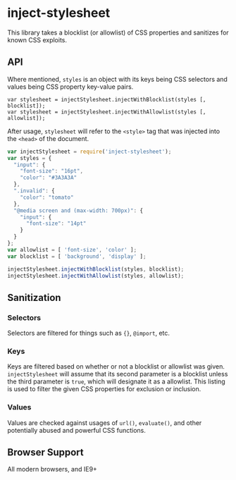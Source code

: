 inject-stylesheet
=================

This library takes a blocklist (or allowlist) of CSS properties and sanitizes for known CSS exploits.

## API

Where mentioned, `styles` is an object with its keys being CSS selectors and values being CSS property key-value pairs.

```
var stylesheet = injectStylesheet.injectWithBlocklist(styles [, blocklist]);
var stylesheet = injectStylesheet.injectWithAllowlist(styles [, allowlist]);
```

After usage, `stylesheet` will refer to the `<style>` tag that was injected into the `<head>` of the document.

```javascript
var injectStylesheet = require('inject-stylesheet');
var styles = {
  "input": {
    "font-size": "16pt",
    "color": "#3A3A3A"
  },
  ".invalid": {
    "color": "tomato"
  },
  "@media screen and (max-width: 700px)": {
    "input": {
      "font-size": "14pt"
    }
  }
};
var allowlist = [ 'font-size', 'color' ];
var blocklist = [ 'background', 'display' ];

injectStylesheet.injectWithBlocklist(styles, blocklist);
injectStylesheet.injectWithAllowlist(styles, allowlist);
```

## Sanitization

### Selectors

Selectors are filtered for things such as `{}`, `@import`, etc.

### Keys

Keys are filtered based on whether or not a blocklist or allowlist was given. `injectStylesheet` will assume that its second parameter is a blocklist unless the third parameter is `true`, which will designate it as a allowlist. This listing is used to filter the given CSS properties for exclusion or inclusion.

### Values

Values are checked against usages of `url()`, `evaluate()`, and other potentially abused and powerful CSS functions.

## Browser Support

All modern browsers, and IE9+
